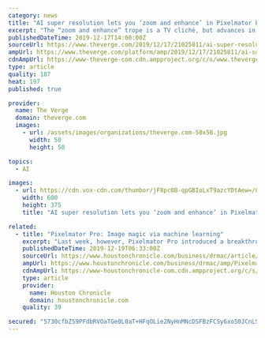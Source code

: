 ```yaml
---
category: news
title: "AI super resolution lets you ‘zoom and enhance’ in Pixelmator Pro"
excerpt: "The “zoom and enhance” trope is a TV cliché, but advances in AI are ... MacBook Pro), it’s fast enough to be a boon to designers and image editors of all stripes. There are some examples below from Pixelmator, with a zoomed-in low resolution image on the left, and the processed ML Super Resolution image on the right: You can see more ..."
publishedDateTime: 2019-12-17T14:00:00Z
sourceUrl: https://www.theverge.com/2019/12/17/21025811/ai-super-resolution-zoom-enhance-pixelmator-pro
ampUrl: https://www.theverge.com/platform/amp/2019/12/17/21025811/ai-super-resolution-zoom-enhance-pixelmator-pro
cdnAmpUrl: https://www-theverge-com.cdn.ampproject.org/c/s/www.theverge.com/platform/amp/2019/12/17/21025811/ai-super-resolution-zoom-enhance-pixelmator-pro
type: article
quality: 187
heat: 197
published: true

provider:
  name: The Verge
  domain: theverge.com
  images:
    - url: /assets/images/organizations/theverge.com-50x50.jpg
      width: 50
      height: 50

topics:
  - AI

images:
  - url: https://cdn.vox-cdn.com/thumbor/jF8pc0B-qpGBIoLxT9azcYDtAew=/0x0:600x375/1400x933/filters:focal(252x140:348x236):no_upscale()/cdn.vox-cdn.com/uploads/chorus_image/image/65922117/pixelmator_ml_super_resolution_gif.0.gif
    width: 600
    height: 375
    title: "AI super resolution lets you ‘zoom and enhance’ in Pixelmator Pro"

related:
  - title: "Pixelmator Pro: Image magic via machine learning"
    excerpt: "Last week, however, Pixelmator Pro introduced a breakthrough feature called ML Super Resolution that uses machine learning to increase the resolution (size) of an image without losing (much) detail or introducing unwanted artifacts. The blog post announcing the new feature proudly proclaimed, “Yes, zooming and enhancing images like they do in ..."
    publishedDateTime: 2019-12-19T06:33:00Z
    sourceUrl: https://www.houstonchronicle.com/business/drmac/article/Pixelmator-Pro-Image-magic-via-machine-learning-14915990.php
    ampUrl: https://www.houstonchronicle.com/business/drmac/amp/Pixelmator-Pro-Image-magic-via-machine-learning-14915990.php
    cdnAmpUrl: https://www-houstonchronicle-com.cdn.ampproject.org/c/s/www.houstonchronicle.com/business/drmac/amp/Pixelmator-Pro-Image-magic-via-machine-learning-14915990.php
    type: article
    provider:
      name: Houston Chronicle
      domain: houstonchronicle.com
    quality: 39

secured: "5730cfbZS9PFdbRVOaTGe0L0aT+HFqOLie2NyHnMNcDSFBzFCSy6xo50JCnLSsg3AJe52/9GFVQ7WAwXMVJ/epUIJgwayVd+kOrARLtjECAPrWYsL9l/YltPVgJj2Yqt2K4y62ywYf3J1gJPVRwKRnRmJZYJWqb0ay9UHEDoaNT1ncSlMeERSHT9XqUpkcXf6kMOBioLLLAQrpw27kWlyDA3oWNHIX5WRx2ZrB+1qHkZdD/IRluyGBYTjsgoSs9GRFx6ygFff0TzCkcsULroxA==;dOgNu0uDtc4Nt4tGrWKizQ=="
---
```


